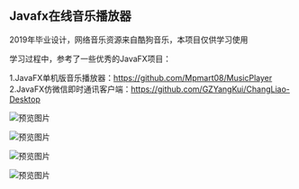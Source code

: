 ## Javafx在线音乐播放器

2019年毕业设计，网络音乐资源来自酷狗音乐，本项目仅供学习使用

学习过程中，参考了一些优秀的JavaFX项目：

1.JavaFX单机版音乐播放器：https://github.com/Mpmart08/MusicPlayer
2.JavaFX仿微信即时通讯客户端：https://github.com/GZYangKui/ChangLiao-Desktop

![预览图片](https://github.com/QAQCoder/JavaFX-Online-MusicPlayer/blob/master/preview/2019-04-06_194326.jpg)

![预览图片](https://github.com/QAQCoder/JavaFX-Online-MusicPlayer/blob/master/preview/2019-04-11_202256.jpg)

![预览图片](https://github.com/QAQCoder/JavaFX-Online-MusicPlayer/blob/master/preview/2019-04-11_202221.jpg)

![预览图片](https://github.com/QAQCoder/JavaFX-Online-MusicPlayer/blob/master/preview/2019-04-11_202149.jpg)
